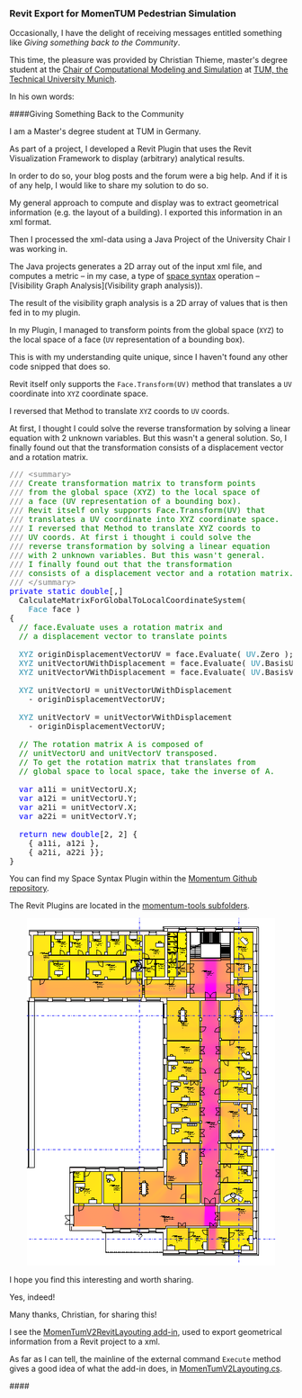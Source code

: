 <head>
<meta http-equiv="Content-Type" content="text/html; charset=utf-8">
<link rel="stylesheet" type="text/css" href="bc.css">
<!--
<script src="run_prettify.js" type="text/javascript"></script>
<script src="https://google-code-prettify.googlecode.com/svn/loader/run_prettify.js" type="text/javascript"></script>
-->
<script src="https://cdn.rawgit.com/google/code-prettify/master/loader/run_prettify.js" type="text/javascript"></script>
</head>

<!---

- https://github.com/tumcms/MomenTUM
  pedestrian simulation framework and tools
  the [Chair of Computational Modeling and Simulation](https://www.cms.bgu.tum.de/en/)
  [Technische Universität München](https://www.tum.de)
  The [layout-tools](https://github.com/tumcms/MomenTUM/tree/master/momentum-tools) projects provide mechanisms to generate simulation scenarios based on different input data (AutoCAD, Revit, OSM).
  https://github.com/tumcms/MomenTUM/tree/master/momentum-tools/momentum-layout-tools/momentum-layout-tools-revit
  This plugin is used to export geometrical information from a Revit project to a xml. The generated xml contains layouts (scenarios/levels) which can be used for Momentum simulations.

 #RevitAPI @AutodeskRevit #bim #dynamobim @AutodeskForge #ForgeDevCon #AULONDON

&ndash;
...

--->

### Revit Export for MomenTUM Pedestrian Simulation

Occasionally, I have the delight of receiving messages entitled something like *Giving something back to the Community*.

This time, the pleasure was provided by Christian Thieme, master's degree student at
the [Chair of Computational Modeling and Simulation](https://www.cms.bgu.tum.de/en) at 
[TUM, the Technical University Munich](https://www.tum.de).

In his own words:


####<a name="2"></a>Giving Something Back to the Community

I am a Master's degree student at TUM in Germany.

As part of a project, I developed a Revit Plugin that uses the Revit Visualization Framework to display (arbitrary) analytical results.

In order to do so, your blog posts and the forum were a big help. And if it is of any help, I would like to share my solution to do so.
 
My general approach to compute and display was to extract geometrical information (e.g. the layout of a building). I exported this information in an xml format.

Then I processed the xml-data using a Java Project of the University Chair I was working in.

The Java projects generates a 2D array out of the input xml file, and computes a metric &ndash; in my case, a type
of [space syntax](https://en.wikipedia.org/wiki/Space_syntax) operation
&ndash; [Visibility Graph Analysis](Visibility graph analysis)).

The result of the visibility graph analysis is a 2D array of values that is then fed in to my plugin.
 
In my Plugin, I managed to transform points from the global space (`XYZ`) to the local space of a face (`UV` representation of a bounding box).

This is with my understanding quite unique, since I haven't found any other code snipped that does so.

Revit itself only supports the `Face.Transform(UV)` method that translates a `UV` coordinate into `XYZ` coordinate space.

I reversed that Method to translate `XYZ` coords to `UV` coords.
 
At first, I thought I could solve the reverse transformation by solving a linear equation with 2 unknown variables. But this wasn't a general solution. So, I finally found out that the transformation consists of a displacement vector and a rotation matrix.

<pre class="code">
<span style="color:gray;">///</span><span style="color:green;">&nbsp;</span><span style="color:gray;">&lt;</span><span style="color:gray;">summary</span><span style="color:gray;">&gt;</span>
<span style="color:gray;">///</span><span style="color:green;">&nbsp;Create&nbsp;transformation&nbsp;matrix&nbsp;to&nbsp;transform&nbsp;points&nbsp;</span>
<span style="color:gray;">///</span><span style="color:green;">&nbsp;from&nbsp;the&nbsp;global&nbsp;space&nbsp;(XYZ)&nbsp;to&nbsp;the&nbsp;local&nbsp;space&nbsp;of&nbsp;</span>
<span style="color:gray;">///</span><span style="color:green;">&nbsp;a&nbsp;face&nbsp;(UV&nbsp;representation&nbsp;of&nbsp;a&nbsp;bounding&nbsp;box).</span>
<span style="color:gray;">///</span><span style="color:green;">&nbsp;Revit&nbsp;itself&nbsp;only&nbsp;supports&nbsp;Face.Transform(UV)&nbsp;that&nbsp;</span>
<span style="color:gray;">///</span><span style="color:green;">&nbsp;translates&nbsp;a&nbsp;UV&nbsp;coordinate&nbsp;into&nbsp;XYZ&nbsp;coordinate&nbsp;space.&nbsp;</span>
<span style="color:gray;">///</span><span style="color:green;">&nbsp;I&nbsp;reversed&nbsp;that&nbsp;Method&nbsp;to&nbsp;translate&nbsp;XYZ&nbsp;coords&nbsp;to&nbsp;</span>
<span style="color:gray;">///</span><span style="color:green;">&nbsp;UV&nbsp;coords.&nbsp;At&nbsp;first&nbsp;i&nbsp;thought&nbsp;i&nbsp;could&nbsp;solve&nbsp;the&nbsp;</span>
<span style="color:gray;">///</span><span style="color:green;">&nbsp;reverse&nbsp;transformation&nbsp;by&nbsp;solving&nbsp;a&nbsp;linear&nbsp;equation&nbsp;</span>
<span style="color:gray;">///</span><span style="color:green;">&nbsp;with&nbsp;2&nbsp;unknown&nbsp;variables.&nbsp;But&nbsp;this&nbsp;wasn&#39;t&nbsp;general.&nbsp;</span>
<span style="color:gray;">///</span><span style="color:green;">&nbsp;I&nbsp;finally&nbsp;found&nbsp;out&nbsp;that&nbsp;the&nbsp;transformation&nbsp;</span>
<span style="color:gray;">///</span><span style="color:green;">&nbsp;consists&nbsp;of&nbsp;a&nbsp;displacement&nbsp;vector&nbsp;and&nbsp;a&nbsp;rotation&nbsp;matrix.</span>
<span style="color:gray;">///</span><span style="color:green;">&nbsp;</span><span style="color:gray;">&lt;/</span><span style="color:gray;">summary</span><span style="color:gray;">&gt;</span>
<span style="color:blue;">private</span>&nbsp;<span style="color:blue;">static</span>&nbsp;<span style="color:blue;">double</span>[,]&nbsp;
&nbsp;&nbsp;CalculateMatrixForGlobalToLocalCoordinateSystem(&nbsp;
&nbsp;&nbsp;&nbsp;&nbsp;<span style="color:#2b91af;">Face</span>&nbsp;face&nbsp;)
{
&nbsp;&nbsp;<span style="color:green;">//&nbsp;face.Evaluate&nbsp;uses&nbsp;a&nbsp;rotation&nbsp;matrix&nbsp;and</span>
&nbsp;&nbsp;<span style="color:green;">//&nbsp;a&nbsp;displacement&nbsp;vector&nbsp;to&nbsp;translate&nbsp;points</span>
 
&nbsp;&nbsp;<span style="color:#2b91af;">XYZ</span>&nbsp;originDisplacementVectorUV&nbsp;=&nbsp;face.Evaluate(&nbsp;<span style="color:#2b91af;">UV</span>.Zero&nbsp;);
&nbsp;&nbsp;<span style="color:#2b91af;">XYZ</span>&nbsp;unitVectorUWithDisplacement&nbsp;=&nbsp;face.Evaluate(&nbsp;<span style="color:#2b91af;">UV</span>.BasisU&nbsp;);
&nbsp;&nbsp;<span style="color:#2b91af;">XYZ</span>&nbsp;unitVectorVWithDisplacement&nbsp;=&nbsp;face.Evaluate(&nbsp;<span style="color:#2b91af;">UV</span>.BasisV&nbsp;);
 
&nbsp;&nbsp;<span style="color:#2b91af;">XYZ</span>&nbsp;unitVectorU&nbsp;=&nbsp;unitVectorUWithDisplacement&nbsp;
&nbsp;&nbsp;&nbsp;&nbsp;-&nbsp;originDisplacementVectorUV;
 
&nbsp;&nbsp;<span style="color:#2b91af;">XYZ</span>&nbsp;unitVectorV&nbsp;=&nbsp;unitVectorVWithDisplacement&nbsp;
&nbsp;&nbsp;&nbsp;&nbsp;-&nbsp;originDisplacementVectorUV;
 
&nbsp;&nbsp;<span style="color:green;">//&nbsp;The&nbsp;rotation&nbsp;matrix&nbsp;A&nbsp;is&nbsp;composed&nbsp;of</span>
&nbsp;&nbsp;<span style="color:green;">//&nbsp;unitVectorU&nbsp;and&nbsp;unitVectorV&nbsp;transposed.</span>
&nbsp;&nbsp;<span style="color:green;">//&nbsp;To&nbsp;get&nbsp;the&nbsp;rotation&nbsp;matrix&nbsp;that&nbsp;translates&nbsp;from&nbsp;</span>
&nbsp;&nbsp;<span style="color:green;">//&nbsp;global&nbsp;space&nbsp;to&nbsp;local&nbsp;space,&nbsp;take&nbsp;the&nbsp;inverse&nbsp;of&nbsp;A.</span>
 
&nbsp;&nbsp;<span style="color:blue;">var</span>&nbsp;a11i&nbsp;=&nbsp;unitVectorU.X;
&nbsp;&nbsp;<span style="color:blue;">var</span>&nbsp;a12i&nbsp;=&nbsp;unitVectorU.Y;
&nbsp;&nbsp;<span style="color:blue;">var</span>&nbsp;a21i&nbsp;=&nbsp;unitVectorV.X;
&nbsp;&nbsp;<span style="color:blue;">var</span>&nbsp;a22i&nbsp;=&nbsp;unitVectorV.Y;
 
&nbsp;&nbsp;<span style="color:blue;">return</span>&nbsp;<span style="color:blue;">new</span>&nbsp;<span style="color:blue;">double</span>[2,&nbsp;2]&nbsp;{
&nbsp;&nbsp;&nbsp;&nbsp;{&nbsp;a11i,&nbsp;a12i&nbsp;},
&nbsp;&nbsp;&nbsp;&nbsp;{&nbsp;a21i,&nbsp;a22i&nbsp;}};
}
</pre>

You can find my Space Syntax Plugin within
the [Momentum Github repository](https://github.com/tumcms/MomenTUM).

The Revit Plugins are located in
the [momentum-tools subfolders](https://github.com/tumcms/MomenTUM/tree/master/momentum-tools).
 
<center>
<img src="img/momentum_gebaeude_7_rvt_export.png" alt="Gebaeude 7" width="442"/>
</center>

I hope you find this interesting and worth sharing.

Yes, indeed!

Many thanks, Christian, for sharing this!

I see the [MomenTumV2RevitLayouting add-in](https://github.com/tumcms/MomenTUM/tree/master/momentum-tools/momentum-layout-tools/momentum-layout-tools-revit), used to export geometrical information from a Revit project to a xml.

As far as I can tell, the mainline of the external command `Execute` method gives a good idea of what the add-in does, in 
[MomenTumV2Layouting.cs](https://github.com/tumcms/MomenTUM/blob/master/momentum-tools/momentum-layout-tools/momentum-layout-tools-revit/MomenTumV2RevitLayouting/MomenTumV2Layouting.cs).


####<a name="3"></a>

